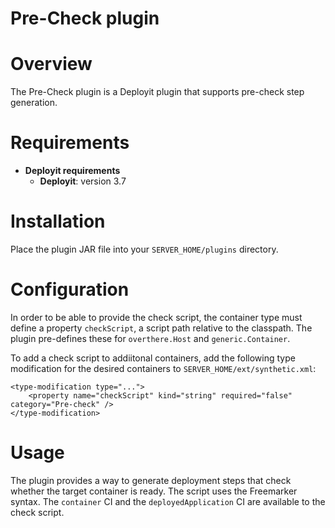 # Pre-Check plugin #

# Overview #

The Pre-Check plugin is a Deployit plugin that supports pre-check step generation.

# Requirements #

* **Deployit requirements**
	* **Deployit**: version 3.7

# Installation #

Place the plugin JAR file into your `SERVER_HOME/plugins` directory. 
	
# Configuration #

In order to be able to provide the check script, the container type must define a property `checkScript`, a script path relative to the classpath.
The plugin pre-defines these for `overthere.Host` and `generic.Container`.

To add a check script to addiitonal containers, add the following type modification for the desired containers to `SERVER_HOME/ext/synthetic.xml`:

	<type-modification type="...">
    	<property name="checkScript" kind="string" required="false" category="Pre-check" />
	</type-modification>

# Usage

The plugin provides a way to generate deployment steps that check whether the target container is ready.
The script uses the Freemarker syntax. The `container` CI and the `deployedApplication` CI are available to the check script.
